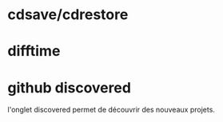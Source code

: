 # cdsave/cdrestore



# difftime



# github discovered

l'onglet discovered permet de découvrir des nouveaux projets.


